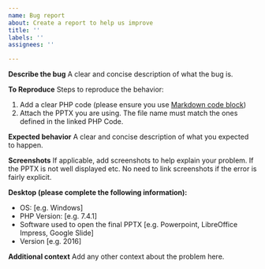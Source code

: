 ```yaml
---
name: Bug report
about: Create a report to help us improve
title: ''
labels: ''
assignees: ''

---
```


**Describe the bug**
A clear and concise description of what the bug is.

**To Reproduce**
Steps to reproduce the behavior:
1. Add a clear PHP code (please ensure you use [Markdown code block](https://github.com/adam-p/markdown-here/wiki/Markdown-Cheatsheet#code))
2. Attach the PPTX you are using. The file name must match the ones defined in the linked PHP Code.

**Expected behavior**
A clear and concise description of what you expected to happen.

**Screenshots**
If applicable, add screenshots to help explain your problem. If the PPTX is not well displayed etc. No need to link screenshots if the error is fairly explicit.

**Desktop (please complete the following information):**
 - OS: [e.g. Windows]
 - PHP Version: [e.g. 7.4.1]
 - Software used to open the final PPTX [e.g. Powerpoint, LibreOffice Impress, Google Slide]
 - Version [e.g. 2016]

**Additional context**
Add any other context about the problem here.
